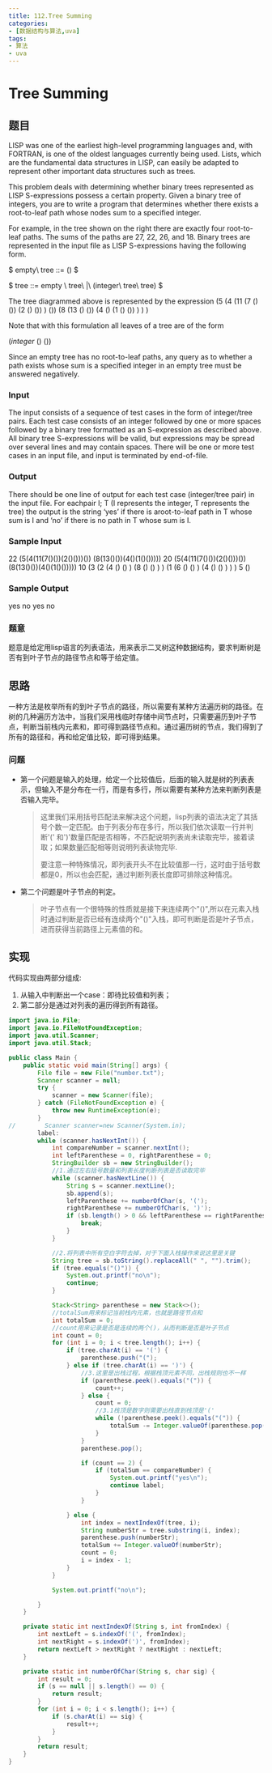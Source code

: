 ```yaml
---
title: 112.Tree Summing
categories:
- [数据结构与算法,uva]
tags:
- 算法
- uva
---
```


# Tree Summing

## 题目

LISP was one of the earliest high-level programming languages and, with FORTRAN, is one of the oldest languages currently being used. Lists, which are the fundamental data structures in LISP, can easily be adapted to represent other important data structures such as trees.

This problem deals with determining whether binary trees represented as LISP S-expressions possess a certain property.
Given a binary tree of integers, you are to write a program that determines whether there exists a root-to-leaf path whose nodes sum to a specified integer.

For example, in the tree shown on the right there are exactly four root-to-leaf paths. The sums of the paths are 27, 22, 26, and 18. Binary trees are represented in the input file as LISP S-expressions having the following form.

$
empty\ tree ::= ()
$

$
tree ::= empty \ tree\ |\ (integer\ tree\ tree)
$

The tree diagrammed above is represented by the expression
(5 (4 (11 (7 () ()) (2 () ()) ) ()) (8 (13 () ()) (4 () (1 () ()) ) ) )

Note that with this formulation all leaves of a tree are of the form

$(integer\ ()\ () )$

Since an empty tree has no root-to-leaf paths, any query as to whether a path exists whose sum is a specified integer in an empty tree must be answered negatively.

### Input

The input consists of a sequence of test cases in the form of integer/tree pairs. Each test case consists of an integer followed by one or more spaces followed by a binary tree formatted as an S-expression as described above. All binary tree S-expressions will be valid, but expressions may be spread over
several lines and may contain spaces. There will be one or more test cases in an input file, and input is terminated by end-of-file.

### Output

There should be one line of output for each test case (integer/tree pair) in the input file. For eachpair I; T (I represents the integer, T represents the tree) the output is the string ‘yes’ if there is aroot-to-leaf path in T whose sum is I and ‘no’ if there is no path in T whose sum is I.

### Sample Input

22 (5(4(11(7()())(2()()))()) (8(13()())(4()(1()()))))
20 (5(4(11(7()())(2()()))()) (8(13()())(4()(1()()))))
10 (3
(2 (4 () () )
(8 () () ) )
(1 (6 () () )
(4 () () ) ) )
5 ()

### Sample Output

yes
no
yes
no

### 题意

题意是给定用lisp语言的列表语法，用来表示二叉树这种数据结构，要求判断树是否有到叶子节点的路径节点和等于给定值。

## 思路

一种方法是枚举所有的到叶子节点的路径，所以需要有某种方法遍历树的路径。在树的几种遍历方法中，当我们采用栈临时存储中间节点时，只需要遍历到叶子节点，判断当前栈内元素和，即可得到路径节点和。通过遍历树的节点，我们得到了所有的路径和，再和给定值比较，即可得到结果。

### 问题

* 第一个问题是输入的处理，给定一个比较值后，后面的输入就是树的列表表示，但输入不是分布在一行，而是有多行，所以需要有某种方法来判断列表是否输入完毕。
    >这里我们采用括号匹配法来解决这个问题，lisp列表的语法决定了其括号个数一定匹配。由于列表分布在多行，所以我们依次读取一行并判断'(' 和')'数量匹配是否相等，不匹配说明列表尚未读取完毕，接着读取；如果数量匹配相等则说明列表读物完毕.
    >
    >要注意一种特殊情况，即列表开头不在比较值那一行，这时由于括号数都是0，所以也会匹配，通过判断列表长度即可排除这种情况。

* 第二个问题是叶子节点的判定。
    >叶子节点有一个很特殊的性质就是接下来连续两个"()",所以在元素入栈时通过判断是否已经有连续两个"()"入栈，即可判断是否是叶子节点，进而获得当前路径上元素值的和。

## 实现

代码实现由两部分组成:

1. 从输入中判断出一个case：即待比较值和列表；
2. 第二部分是通过对列表的遍历得到所有路径。

```JAVA
import java.io.File;
import java.io.FileNotFoundException;
import java.util.Scanner;
import java.util.Stack;

public class Main {
    public static void main(String[] args) {
        File file = new File("number.txt");
        Scanner scanner = null;
        try {
            scanner = new Scanner(file);
        } catch (FileNotFoundException e) {
            throw new RuntimeException(e);
        }
//        Scanner scanner=new Scanner(System.in);
        label:
        while (scanner.hasNextInt()) {
            int compareNumber = scanner.nextInt();
            int leftParenthese = 0, rightParenthese = 0;
            StringBuilder sb = new StringBuilder();
            //1.通过左右括号数量和列表长度判断列表是否读取完毕
            while (scanner.hasNextLine()) {
                String s = scanner.nextLine();
                sb.append(s);
                leftParenthese += numberOfChar(s, '(');
                rightParenthese += numberOfChar(s, ')');
                if (sb.length() > 0 && leftParenthese == rightParenthese) {
                    break;
                }
            }

            //2.将列表中所有空白字符去掉，对于下面入栈操作来说这里是关键
            String tree = sb.toString().replaceAll(" ", "").trim();
            if (tree.equals("()")) {
                System.out.printf("no\n");
                continue;
            }

            Stack<String> parenthese = new Stack<>();
            //totalSum用来标记当前栈内元素，也就是路径节点和
            int totalSum = 0;
            //count用来记录是否是连续的两个()，从而判断是否是叶子节点
            int count = 0;
            for (int i = 0; i < tree.length(); i++) {
                if (tree.charAt(i) == '(') {
                    parenthese.push("(");
                } else if (tree.charAt(i) == ')') {
                    //3.这里是出栈过程，根据栈顶元素不同，出栈规则也不一样
                    if (parenthese.peek().equals("(")) {
                        count++;
                    } else {
                        count = 0;
                        //3.1栈顶是数字则需要出栈直到栈顶是'('
                        while (!parenthese.peek().equals("(")) {
                            totalSum -= Integer.valueOf(parenthese.pop());
                        }
                    }
                    parenthese.pop();

                    if (count == 2) {
                        if (totalSum == compareNumber) {
                            System.out.printf("yes\n");
                            continue label;
                        }
                    }

                } else {
                    int index = nextIndexOf(tree, i);
                    String numberStr = tree.substring(i, index);
                    parenthese.push(numberStr);
                    totalSum += Integer.valueOf(numberStr);
                    count = 0;
                    i = index - 1;
                }
            }

            System.out.printf("no\n");

        }
    }

    private static int nextIndexOf(String s, int fromIndex) {
        int nextLeft = s.indexOf('(', fromIndex);
        int nextRight = s.indexOf(')', fromIndex);
        return nextLeft > nextRight ? nextRight : nextLeft;
    }

    private static int numberOfChar(String s, char sig) {
        int result = 0;
        if (s == null || s.length() == 0) {
            return result;
        }
        for (int i = 0; i < s.length(); i++) {
            if (s.charAt(i) == sig) {
                result++;
            }
        }
        return result;
    }
}
```
